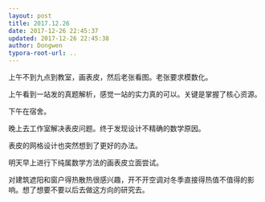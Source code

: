```yaml
---
layout: post
title: 2017.12.26
date: 2017-12-26 22:45:37
updated: 2017-12-26 22:45:38
author: Dongwen
typora-root-url: ..
---
```




上午不到九点到教室，画表皮，然后老张看图。老张要求模数化。

上午看到一站发的真题解析，感觉一站的实力真的可以。关键是掌握了核心资源。

下午在宿舍。

晚上去工作室解决表皮问题。终于发现设计不精确的数学原因。

表皮的网格设计也突然想到了更好的办法。

明天早上进行下纯属数学方法的画表皮立面尝试。

对建筑遮阳和窗户得热散热很感兴趣，开不开空调对冬季直接得热值不值得的影响。想了想要不要以后去做这方向的研究去。